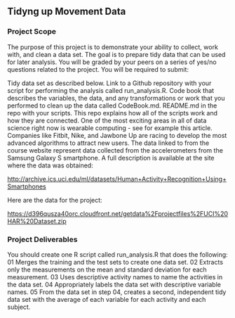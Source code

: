 ## Tidyng up Movement Data

### Project Scope

The purpose of this project is to demonstrate your ability to collect, work with, and clean a data set. The goal is to prepare tidy data that can be used for later analysis. You will be graded by your peers on a series of yes/no questions related to the project. You will be required to submit:

Tidy data set as described below.
Link to a Github repository with your script for performing the analysis called run_analysis.R.
Code book that describes the variables, the data, and any transformations or work that you performed to clean up the data called CodeBook.md.
README.md in the repo with your scripts. This repo explains how all of the scripts work and how they are connected.
One of the most exciting areas in all of data science right now is wearable computing - see for example this article. Companies like Fitbit, Nike, and Jawbone Up are racing to develop the most advanced algorithms to attract new users. The data linked to from the course website represent data collected from the accelerometers from the Samsung Galaxy S smartphone. A full description is available at the site where the data was obtained:

http://archive.ics.uci.edu/ml/datasets/Human+Activity+Recognition+Using+Smartphones

Here are the data for the project:

https://d396qusza40orc.cloudfront.net/getdata%2Fprojectfiles%2FUCI%20HAR%20Dataset.zip

### Project Deliverables

You should create one R script called run_analysis.R that does the following: 01 Merges the training and the test sets to create one data set. 02 Extracts only the measurements on the mean and standard deviation for each measurement. 03 Uses descriptive activity names to name the activities in the data set. 04 Appropriately labels the data set with descriptive variable names. 05 From the data set in step 04, creates a second, independent tidy data set with the average of each variable for each activity and each subject.
